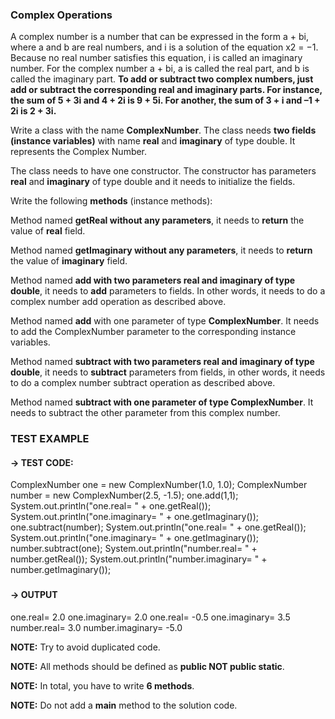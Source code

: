 
### Complex Operations ###

A complex number is a number that can be expressed in the form a + bi, where a and b are real numbers, and i is a solution of the equation x2 = −1. Because no real number satisfies this equation, i is called an imaginary number. For the complex number a + bi, a is called the real part, and b is called the imaginary part. **To add or subtract two complex numbers, just add or subtract the corresponding real and imaginary parts. For instance, the sum of 5 + 3i and 4 + 2i is 9 + 5i. For another, the sum of 3 + i and –1 + 2i is 2 + 3i.**



Write a class with the name **ComplexNumber**. The class needs **two fields (instance variables)** with name **real** and **imaginary** of type double. It represents the Complex Number.

The class needs to have one constructor. The constructor has parameters **real** and **imaginary** of type double and it needs to initialize the fields.

Write the following **methods** (instance methods):

Method named **getReal without any parameters**, it needs to **return** the value of **real** field.

Method named **getImaginary without any parameters**, it needs to **return** the value of **imaginary** field.

Method named **add with two parameters real and imaginary of type double**, it needs to **add** parameters to fields. In other words, it needs to do a complex number add operation as described above.

Method named **add** with one parameter of type **ComplexNumber**. It needs to add the ComplexNumber parameter to the corresponding instance variables.

Method named **subtract with two parameters real and imaginary of type double**, it needs to **subtract** parameters from fields, in other words, it needs to do a complex number subtract operation as described above.

Method named **subtract with one parameter of type ComplexNumber**. It needs to subtract the other parameter from this complex number.



### TEST EXAMPLE ###

#### → TEST CODE: ####

ComplexNumber one = new ComplexNumber(1.0, 1.0);
ComplexNumber number = new ComplexNumber(2.5, -1.5);
one.add(1,1);
System.out.println("one.real= " + one.getReal());
System.out.println("one.imaginary= " + one.getImaginary());
one.subtract(number);
System.out.println("one.real= " + one.getReal());
System.out.println("one.imaginary= " + one.getImaginary());
number.subtract(one);
System.out.println("number.real= " + number.getReal());
System.out.println("number.imaginary= " + number.getImaginary());

###
#### → OUTPUT ####

one.real= 2.0
one.imaginary= 2.0
one.real= -0.5
one.imaginary= 3.5
number.real= 3.0
number.imaginary= -5.0


**NOTE:** Try to avoid duplicated code.

**NOTE:** All ​methods should be defined as **public NOT public static**.

**NOTE:** In total, you have to write **6 methods**.

**NOTE:** Do not add a **main** method to the solution code.

